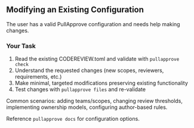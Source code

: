 ## Modifying an Existing Configuration

The user has a valid PullApprove configuration and needs help making changes.

### Your Task

1. Read the existing CODEREVIEW.toml and validate with `pullapprove check`
2. Understand the requested changes (new scopes, reviewers, requirements, etc.)
3. Make minimal, targeted modifications preserving existing functionality
4. Test changes with `pullapprove files` and re-validate

Common scenarios: adding teams/scopes, changing review thresholds, implementing ownership models, configuring author-based rules.

Reference `pullapprove docs` for configuration options.
